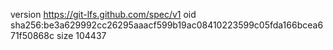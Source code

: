version https://git-lfs.github.com/spec/v1
oid sha256:be3a629992cc26295aaacf599b19ac08410223599c05fda166bcea671f50868c
size 104437
